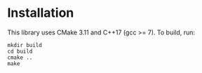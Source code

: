 # Installation

This library uses CMake 3.11 and C++17 (gcc >= 7). To build, run:
```
mkdir build
cd build
cmake ..
make
```
